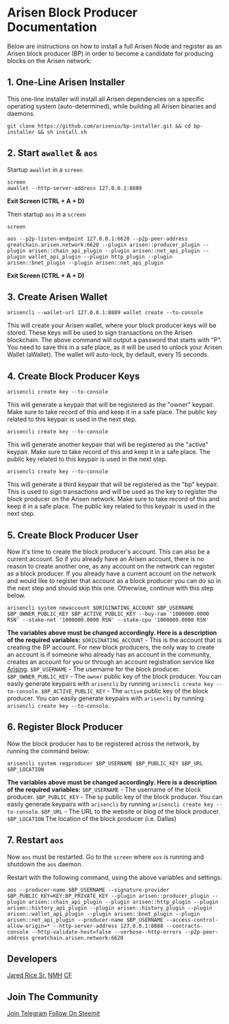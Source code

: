 # Arisen Block Producer Documentation
Below are instructions on how to install a full Arisen Node and register as an Arisen block producer (BP) in order to become a candidate for producing blocks on the Arisen network:

## 1. One-Line Arisen Installer 
This one-line installer will install all Arisen dependencies on a specific operating system (auto-determined), while building all Arisen binaries and daemons. 

```
git clone https://github.com/arisenio/bp-installer.git && cd bp-installer && sh install.sh
```

## 2. Start ```awallet``` & ```aos``` 
Startup ```awallet``` in a ```screen```

```
screen
awallet --http-server-address 127.0.0.1:8889
```

**Exit Screen (CTRL + A + D)**

Then startup ```aos``` in a ```screen```
```
screen
```

```
aos --p2p-listen-endpoint 127.0.0.1:6620 --p2p-peer-address greatchain.arisen.network:6620 --plugin arisen::producer_plugin --plugin arisen::chain_api_plugin --plugin arisen::net_api_plugin --plugin wallet_api_plugin --plugin http_plugin --plugin arisen::bnet_plugin --plugin arisen::net_api_plugin
```

**Exit Screen (CTRL + A + D)**

## 3. Create Arisen Wallet
```
arisencli --wallet-url 127.0.0.1:8889 wallet create --to-console
```
This will create your Arisen wallet, where your block producer keys will be stored. These keys will be used to sign transactions on the Arisen blockchain. The above command will output a password that starts with "P". You need to save this in a safe place, as it will be used to unlock your Arisen Wallet (aWallet). The wallet will auto-lock, by default, every 15 seconds.

## 4. Create Block Producer Keys
```
arisencli create key --to-console
```
This will generate a keypair that will be registered as the "owner" keypair. Make sure to take record of this and keep it in a safe place. The public key related to this keypair is used in the next step. 

```
arisencli create key --to-console
```
This will generate another keypair that will be registered as the "active" keypair. Make sure to take record of this and keep it in a safe place. The public key related to this keypair is used in the next step.

```
arisencli create key --to-console
```
This will generate a third keypair that will be registered as the "bp" keypair. This is used to sign transactions and will be used as the key to register the block producer on the Arisen network. Make sure to take record of this and keep it in a safe place. The public key related to this keypair is used in the next step.

## 5. Create Block Producer User
Now it's time to create the block producer's account. This can also be a current account. So if you already have an Arisen account, there is no reason to create another one, as any account on the network can register as a block producer. If you already have a current account on the network and would like to register that account as a block producer you can do so in the next step and should skip this one. Otherwise, continue with this step below.

```
arisencli system newaccount $ORIGINATING_ACCOUNT $BP_USERNAME $BP_OWNER_PUBLIC_KEY $BP_ACTIVE_PUBLIC_KEY --buy-ram '1000000.0000 RSN' --stake-net '1000000.0000 RSN' --stake-cpu '1000000.0000 RSN'
```
**The variables above must be changed accordingly. Here is a description of the required variables:**
```$ORIGINATING_ACCOUNT``` - This is the account that is creating the BP account. For new block producers, the only way to create an account is if someone who already has an account in the community, creates an account for you or through an account registration service like [Arising](https://arising.io). 
```$BP_USERNAME``` - The username for the block producer.
```$BP_OWNER_PUBLIC_KEY``` - The ```owner``` public key of the block producer. You can easily generate keypairs with ```arisencli``` by running ```arisencli create key --to-console```.
```$BP_ACTIVE_PUBLIC_KEY``` - The ```active``` public key of the block producer. You can easily generate keypairs with ```arisencli``` by running ```arisencli create key --to-console```.

## 6. Register Block Producer 
Now the block producer has to be registered across the network, by running the command below:
```
arisencli system regproducer $BP_USERNAME $BP_PUBLIC_KEY $BP_URL $BP_LOCATION
```

**The variables above must be changed accordingly. Here is a description of the required variables:**
```$BP_USERNAME``` - The username of the block producer.
```$BP_PUBLIC_KEY``` - The ```bp``` public key of the block producer. You can easily generate keypairs with ```arisencli``` by running ```arisencli create key --to-console```. 
```$BP_URL``` - The URL to the website or blog of the block producer.
```$BP_LOCATION``` The location of the block producer (i.e. Dallas)

## 7. Restart ```aos```
Now ```aos``` must be restarted. Go to the ```screen``` where ```aos``` is running and shutdown the ```aos``` daemon.

Restart with the following command, using the above variables and settings:

```
aos --producer-name $BP_USERNAME --signature-provider $BP_PUBLIC_KEY=KEY:BP_PRIVATE_KEY --plugin arisen::producer_plugin --plugin arisen::chain_api_plugin --plugin arisen::http_plugin --plugin arisen::history_api_plugin --plugin arisen::history_plugin --plugin arisen::wallet_api_plugin --plugin arisen::bnet_plugin --plugin arisen::net_api_plugin --producer-name $BP_USERNAME --access-control-allow-origin=* --http-server-address 127.0.0.1:8888 --contracts-console --http-validate-host=false --verbose--http-errors --p2p-peer-address greatchain.arisen.network:6620 
```

## Developers
[Jared Rice Sr.](jared@dpeeps.com)
[NMH](nmh@dpeeps.com)
[CF](cfernandez@protonmail.com)

## Join The Community
[Join Telegram](https://t.me/arisenio)
[Follow On Steemit](https://steemit.com/@arisenio)
